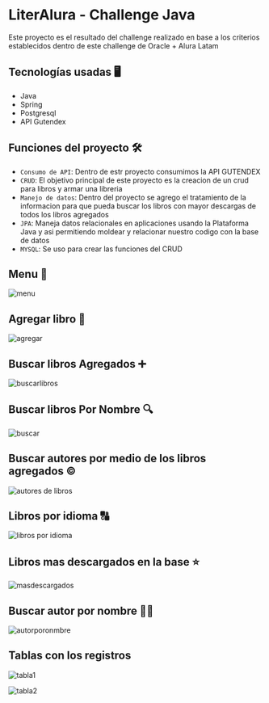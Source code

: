 # LiterAlura - Challenge Java

Este proyecto es el resultado del challenge realizado en base a los criterios establecidos dentro de este challenge de Oracle + Alura Latam

## Tecnologías usadas 🖥️
- Java
- Spring
- Postgresql
- API Gutendex


## Funciones del proyecto 🛠️

- `Consumo de API`: Dentro de estr proyecto consumimos la API GUTENDEX
- `CRUD`:  El objetivo principal de este proyecto es la creacion de un crud para libros y armar una libreria
- `Manejo de datos`: Dentro del proyecto se agrego el tratamiento de la informacion para que pueda buscar los libros con mayor descargas de todos los libros agregados
- `JPA`: Maneja datos relacionales en aplicaciones usando la Plataforma Java y asi permitiendo moldear y relacionar nuestro codigo con la base de datos
- `MYSQL`: Se uso para crear las funciones del CRUD


## Menu 📝

![menu](https://github.com/JapyTing/LiterAlura---Challenge-Java/assets/115281136/71819318-7018-4f5d-9ea5-2feb19b3dac3)

## Agregar libro 📕

![agregar](https://github.com/JapyTing/LiterAlura---Challenge-Java/assets/115281136/c86e0e0b-aa5c-43e7-8aa4-158e7945184a)

## Buscar libros Agregados ➕

![buscarlibros](https://github.com/JapyTing/LiterAlura---Challenge-Java/assets/115281136/9df29a34-4b95-4496-89f9-dea27a0a7469)

## Buscar libros Por Nombre 🔍

![buscar](https://github.com/JapyTing/LiterAlura---Challenge-Java/assets/115281136/13340e1b-327a-4bd8-ae94-cd262748c875)

## Buscar autores por medio de los libros agregados ©️

![autores de libros](https://github.com/JapyTing/LiterAlura---Challenge-Java/assets/115281136/57db5429-fa0a-45df-ab7a-e5e9d66fcd3c)

## Libros por idioma 🔠

![libros por idioma](https://github.com/JapyTing/LiterAlura---Challenge-Java/assets/115281136/db41398d-aeb8-4a85-8f60-0045628d8ca1)

##  Libros mas descargados en la base ⭐

![masdescargados](https://github.com/JapyTing/LiterAlura---Challenge-Java/assets/115281136/9c609483-32b2-4557-a783-703bfdde782c)

## Buscar autor por nombre 👨‍🦱

![autorporonmbre](https://github.com/JapyTing/LiterAlura---Challenge-Java/assets/115281136/fb6be403-b320-478b-9591-8a0ea9b37940)

## Tablas con los registros

![tabla1](https://github.com/JapyTing/LiterAlura---Challenge-Java/assets/115281136/04a52dd0-11f2-4661-8702-d79cfd71f57e)

![tabla2](https://github.com/JapyTing/LiterAlura---Challenge-Java/assets/115281136/3ad2c6b0-bd9c-4829-957e-4b53c2084456)

